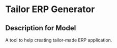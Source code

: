 # Tailor ERP Generator

## Description for Model

A tool to help creating tailor-made ERP application.

